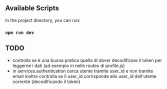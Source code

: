 ## Available Scripts

In the project directory, you can run:

### `npm run dev`

## TODO

- controlla se è una buona pratica quella di dover decodificare il token per leggerne i dati (ad esempio in nelle routes di profile.js)
- in services.authentication cerca utente tramite user_id e non tramite email inoltre controlla se il user_id corrisponde allo user_id dell'utente corrente (decodificando il token)